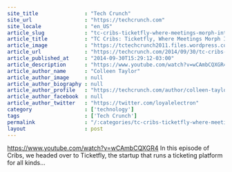 ```yaml
---
site_title               : "Tech Crunch"
site_url                 : "https://techcrunch.com"
site_locale              : "en_US"
article_slug             : "tc-cribs-ticketfly-where-meetings-morph-into-impromptu-jam-sessions"
article_title            : "TC Cribs: Ticketfly, Where Meetings Morph Into Impromptu Jam Sessions"
article_image            : "https://tctechcrunch2011.files.wordpress.com/2014/09/screen-shot-2014-09-30-at-2-54-19-pm.png?w=764&h=400&crop=1"
article_url              : "https://techcrunch.com/2014/09/30/tc-cribs-ticketfly-where-meetings-morph-into-impromptu-jam-sessions/"
article_published_at     : "2014-09-30T15:29:12-03:00"
article_description      : "https://www.youtube.com/watch?v=wCAmbCQXGR4 In this episode of Cribs, we headed over to Ticketfly, the startup that runs a ticketing platform for all kinds..."
article_author_name      : "Colleen Taylor"
article_author_image     : null
article_author_biography : null
article_author_profile   : "https://techcrunch.com/author/colleen-taylor/"
article_author_facebook  : null
article_author_twitter   : "https://twitter.com/loyalelectron"
category                 : ['technology']
tags                     : ['Tech Crunch']
permalink                : "/:categories/tc-cribs-ticketfly-where-meetings-morph-into-impromptu-jam-sessions/"
layout                   : post
---
```


https://www.youtube.com/watch?v=wCAmbCQXGR4 In this episode of Cribs, we headed over to Ticketfly, the startup that runs a ticketing platform for all kinds...
